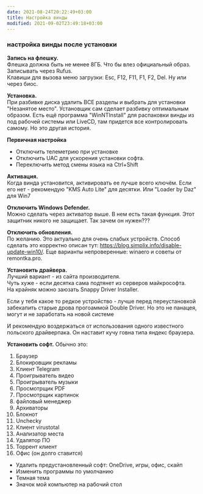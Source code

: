 ```yaml
---
date: 2021-08-24T20:22:49+03:00
title: Настройка винды
modified: 2021-09-02T23:49:18+03:00
---
```


### настройка винды после установки


**Запись на флешку.**  
Флешка должна быть не менее 8ГБ. Что бы влез официальный образ.  
Записывать через Rufus.  
Клавиши для вызова меню загрузки: Esc, F12, F11, F1, F2, Del. Ну или через биос.

**Установка.**  
При разбивке диска удалить ВСЕ разделы и выбрать для установки "Незанятое место". Установщик сам сделает разбивку оптимальным образом. Есть ещё программа "WinNTInstall" для распаковки винды из под рабочей системы или LiveCD, там придется все контролировать самому. Но это другая история.

**Первичная настройка**  
- Отключить телеметрию при установке
- Отключить UAC для ускорения установки софта.
- Переключить метод смены языка на Ctrl+Shift

**Активация.**  
Когда винда установится, активировать ее лучше всего ключём. Если его нет - рекомендую "KMS Auto Lite" для десятки. Или "Loader by Daz" для Win7

**Отключить Windows Defender.**  
Можно сделать через активатор выше. В нем есть такая функция. Этот защитник никого не защищает. Так зачем он нужен???

**Отключить обновления.**  
По желанию. Это актуально для очень слабых устройств. Способ сделать это корректно описан тут: <https://blog.simplix.info/disable-update-win10/>. Еще варианты непроверенные: winaero и советы от remontka.pro.

**Установить драйвера.**  
Лучший вариант - из сайта производителя.  
Чуть хуже - если десятка сама подтянет из серверов майкрософта.  
На крайняк можно заюзать Snappy Driver Installer. 

Если у тебя какое то редкое устройство - лучше перед переустановкой забекапить старые дрова прогоаммой Double Driver. Но это не панацея, могут и не заработать на новой системе

И рекомендую воздержаться от использования одного известного польского драйверпака. Он наставит кучу говна типа яндекс браузера.

**Установить софт.** Обычно это: 
1. Браузер
1. Блокировщик рекламы
1. Клиент Telegram
1. Проигрыватель видео 
1. Проигрыватель музыки
1. Просмотрщик PDF
1. Просмотрщик картинок
1. файловый менеджер
1. Архиваторы
1. Блокнот
1. Unchecky
1. Клиент virustotal
1. Анализатор места
1. Удалятор ПО
1. Торрент клиент
1. Офис (он долго ставится)


- Удалить предустановленный софт: OneDrive, игры, офис, скайп
- Изменить программы по умолчанию
- Темная тема
- Значок мой компьютер на рабочий стол




